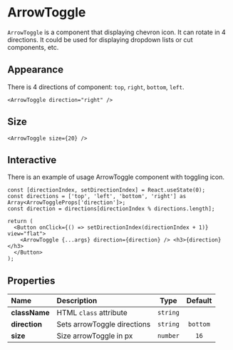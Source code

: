 <!--GITHUB_BLOCK-->

# ArrowToggle

<!--/GITHUB_BLOCK-->

`ArrowToggle` is a component that displaying chevron icon. It can rotate in 4 directions. It could be used for displaying dropdown lists or cut components, etc.

## Appearance

There is 4 directions of component: `top`, `right`, `bottom`, `left`.

<!--LANDING_BLOCK

<ExampleBlock
    code={`
<ArrowToggle direction="right" />
`}>
    <UIKit.ArrowToggle direction="right" />
</ExampleBlock>

LANDING_BLOCK-->

<!--GITHUB_BLOCK-->

```tsx
<ArrowToggle direction="right" />
```

<!--/GITHUB_BLOCK-->

## Size

<!--LANDING_BLOCK

<ExampleBlock
code={`
<ArrowToggle size={20} />
`}>
    <UIKit.ArrowToggle size={20} />
</ExampleBlock>

LANDING_BLOCK-->

<!--GITHUB_BLOCK-->

```tsx
<ArrowToggle size={20} />
```

<!--/GITHUB_BLOCK-->

## Interactive

There is an example of usage ArrowToggle component with toggling icon.

<!--LANDING_BLOCK

<ExampleBlock
code={`
const [directionIndex, setDirectionIndex] = React.useState(0);
const directions = ['top', 'left', 'bottom', 'right'] as Array<ArrowToggleProps['direction']>;
const direction = directions[directionIndex % directions.length];

return (
    <Button onClick={() => setDirectionIndex(directionIndex + 1)} view="flat">
        <ArrowToggle {...args} direction={direction} /> <h3>{direction}</h3>
    </Button>
);
`}>
    <UIKitExamples.ArrowToggleExample/>
</ExampleBlock>

LANDING_BLOCK-->

<!--GITHUB_BLOCK-->

```tsx
const [directionIndex, setDirectionIndex] = React.useState(0);
const directions = ['top', 'left', 'bottom', 'right'] as Array<ArrowToggleProps['direction']>;
const direction = directions[directionIndex % directions.length];

return (
  <Button onClick={() => setDirectionIndex(directionIndex + 1)} view="flat">
    <ArrowToggle {...args} direction={direction} /> <h3>{direction}</h3>
  </Button>
);
```

<!--/GITHUB_BLOCK-->

## Properties

| Name          | Description                 |   Type   | Default  |
| :------------ | :-------------------------- | :------: | :------: |
| **className** | HTML `class` attribute      | `string` |          |
| **direction** | Sets arrowToggle directions | `string` | `bottom` |
| **size**      | Size arrowToggle in px      | `number` |   `16`   |
